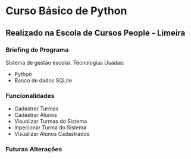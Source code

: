 # Curso Básico de Python
## Realizado na Escola de Cursos People - Limeira


### Briefing do Programa
Sistema de gestão escolar.
Técnologias Usadas:
- Python
- Banco de dados SQLite

### Funcionalidades
- Cadastrar Turmas
- Cadastrar Alunos
- Visualizar Turmas do Sistema
- Inpecionar Turma do Sistema
- Visualizar Alunos Cadastrados

### Futuras Alterações